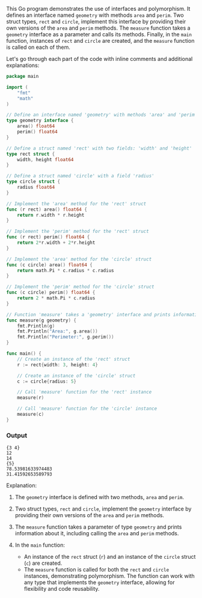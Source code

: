 This Go program demonstrates the use of interfaces and polymorphism. It defines an interface named `geometry` with methods `area` and `perim`. Two struct types, `rect` and `circle`, implement this interface by providing their own versions of the `area` and `perim` methods. The `measure` function takes a `geometry` interface as a parameter and calls its methods. Finally, in the `main` function, instances of `rect` and `circle` are created, and the `measure` function is called on each of them.

Let's go through each part of the code with inline comments and additional explanations:

```go
package main

import (
    "fmt"
    "math"
)

// Define an interface named 'geometry' with methods 'area' and 'perim'
type geometry interface {
    area() float64
    perim() float64
}

// Define a struct named 'rect' with two fields: 'width' and 'height'
type rect struct {
    width, height float64
}

// Define a struct named 'circle' with a field 'radius'
type circle struct {
    radius float64
}

// Implement the 'area' method for the 'rect' struct
func (r rect) area() float64 {
    return r.width * r.height
}

// Implement the 'perim' method for the 'rect' struct
func (r rect) perim() float64 {
    return 2*r.width + 2*r.height
}

// Implement the 'area' method for the 'circle' struct
func (c circle) area() float64 {
    return math.Pi * c.radius * c.radius
}

// Implement the 'perim' method for the 'circle' struct
func (c circle) perim() float64 {
    return 2 * math.Pi * c.radius
}

// Function 'measure' takes a 'geometry' interface and prints information about it
func measure(g geometry) {
    fmt.Println(g)
    fmt.Println("Area:", g.area())
    fmt.Println("Perimeter:", g.perim())
}

func main() {
    // Create an instance of the 'rect' struct
    r := rect{width: 3, height: 4}

    // Create an instance of the 'circle' struct
    c := circle{radius: 5}

    // Call 'measure' function for the 'rect' instance
    measure(r)

    // Call 'measure' function for the 'circle' instance
    measure(c)
}
```
### Output

```
{3 4}
12
14
{5}
78.53981633974483
31.41592653589793
```

Explanation:

1. The `geometry` interface is defined with two methods, `area` and `perim`.

2. Two struct types, `rect` and `circle`, implement the `geometry` interface by providing their own versions of the `area` and `perim` methods.

3. The `measure` function takes a parameter of type `geometry` and prints information about it, including calling the `area` and `perim` methods.

4. In the `main` function:
   - An instance of the `rect` struct (`r`) and an instance of the `circle` struct (`c`) are created.
   - The `measure` function is called for both the `rect` and `circle` instances, demonstrating polymorphism. The function can work with any type that implements the `geometry` interface, allowing for flexibility and code reusability.